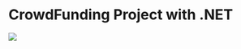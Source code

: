 CrowdFunding Project with .NET 
=======================
[![](https://img.shields.io/badge/C%23-coding-green)](https://bintray.com/asciidoctor/maven/asciidoctorj)



